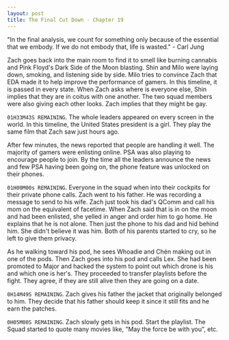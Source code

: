 ```yaml
---
layout: post
title: The Final Cut Down - Chapter 19
---
```


"In the final analysis, we count for something only because of the essential that we embody. If we do not embody that, life is wasted." - Carl Jung

Zach goes back into the main room to find it to smell like burning cannabis and Pink Floyd's Dark Side of the Moon blasting. Shin and Milo were laying down, smoking, and listening side by side. Milo tries to convince Zach that EDA made it to help improve the performance of gamers. In this timeline, it is passed in every state. When Zach asks where is everyone else, Shin implies that they are in coitus with one another. The two squad members were also giving each other looks. Zach implies that they might be gay.

```01H33M43S REMAINING```. The whole leaders appeared on every screen in the world. In this timeline, the United States president is a girl. They play the same film that Zach saw just hours ago.

After few minutes, the news reported that people are handling it well. The majority of gamers were enlisting online. PSA was also playing to encourage people to join. By the time all the leaders announce the news and few PSA having been going on, the phone feature was unlocked on their phones.

```01H00M00s REMAINING```. Everyone in the squad when into their cockpits for their private phone calls. Zach went to his father. He was recording a message to send to his wife. Zach just took his dad's QComm and call his mom on the equivalent of facetime. When Zach said that is in on the moon and had been enlisted, she yelled in anger and order him to go home. He explains that he is not alone. Then just the phone to his dad and hid behind him. She didn't believe it was him. Both of his parents started to cry, so he left to give them privacy.

As he walking toward his pod, he sees Whoadie and Chén making out in one of the pods. Then Zach goes into his pod and calls Lex. She had been promoted to Major and hacked the system to point out which drone is his and which one is her's. They proceeded to transfer playlists before the fight. They agree, if they are still alive then they are going on a date.

```0H14M49S REMAINING```. Zach gives his father the jacket that originally belonged to him. They decide that his father should keep it since it still fits and he earn the patches.

```0H05M00S REMAINING```. Zach slowly gets in his pod. Start the playlist. The Squad started to quote many movies like, "May the force be with you", etc.
